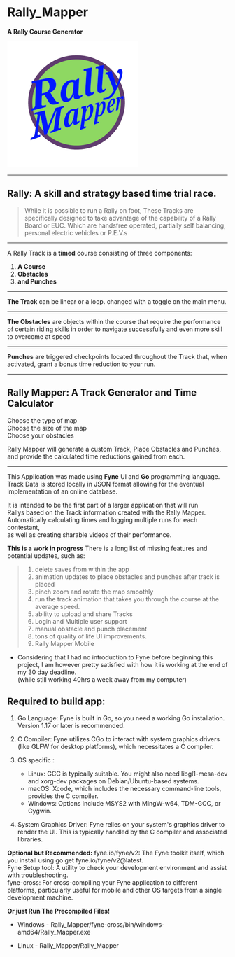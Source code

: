 # Rally_Mapper
**A Rally Course Generator**

![RallyMapper logo](./images/rally_mapper_logo_smaller.png)

***

## Rally: A skill and strategy based time trial race.  

> While it is possible to run a Rally on foot, These Tracks are specifically designed to take advantage of the 
> capability of a Rally Board or EUC. Which are handsfree operated, partially self balancing, 
> personal electric vehicles or P.E.V.s

***

A Rally Track is a **timed** course consisting of three components:
1. **A Course**  
2. **Obstacles** 
3. **and Punches** 

***

**The Track** can be linear or a loop. changed with a toggle on the main menu. 

***

**The Obstacles** are objects within the course that require the performance of certain riding skills in order to navigate successfully and even more skill 
to overcome at speed

***

**Punches** are triggered checkpoints located throughout the Track that, when activated, grant a bonus time reduction to your run.  

***

## Rally Mapper: A Track Generator and Time Calculator

Choose the type of map   
Choose the size of the map   
Choose your obstacles    

Rally Mapper will generate a custom Track, Place Obstacles and Punches, and provide the calculated time reductions gained from each. 

***

This Application was made using **Fyne** UI and **Go** programming language.
Track Data is stored locally in JSON format allowing for the eventual implementation
of an online database. 


It is intended to be the first part of a larger application that will run   
Rallys based on the Track information created with the Rally Mapper.    
Automatically calculating times and logging multiple runs for each contestant,     
as well as creating sharable videos of their performance.    

**This is a work in progress** There is a long list of missing features and potential updates, such as:
> 1. delete saves from within the app
> 2. animation updates to place obstacles and punches after track is placed
> 3. pinch zoom and rotate the map smoothly
> 4. run the track animation that takes you through the course at the average speed.
> 5. ability to upload and share Tracks
> 6. Login and Multiple user support
> 7. manual obstacle and punch placement
> 8. tons of quality of life UI improvements.
> 9. Rally Mapper Mobile

- Considering that I had no introduction to Fyne before beginning this project, I am however pretty satisfied with how 
it is working at the end of my 30 day deadline.       
(while still working 40hrs a week away from my computer)

## Required to build app:
1. Go Language: Fyne is built in Go, so you need a working Go installation. Version 1.17 or later is recommended.

2. C Compiler: Fyne utilizes CGo to interact with system graphics drivers (like GLFW for desktop platforms), which necessitates a C compiler.

3. OS specific :
    - Linux: GCC is typically suitable. You might also need libgl1-mesa-dev and xorg-dev packages on Debian/Ubuntu-based systems.
    - macOS: Xcode, which includes the necessary command-line tools, provides the C compiler.
    - Windows: Options include MSYS2 with MingW-w64, TDM-GCC, or Cygwin.

4. System Graphics Driver: Fyne relies on your system's graphics driver to render the UI. This is typically handled by the C compiler and associated libraries. 

**Optional but Recommended:**
fyne.io/fyne/v2: The Fyne toolkit itself, which you install using go get fyne.io/fyne/v2@latest.    
Fyne Setup tool: A utility to check your development environment and assist with troubleshooting.    
fyne-cross: For cross-compiling your Fyne application to different platforms, particularly useful for mobile and other OS targets from a single development machine.

**Or just Run The Precompiled Files!**

- Windows - Rally_Mapper/fyne-cross/bin/windows-amd64/Rally_Mapper.exe

- Linux - Rally_Mapper/Rally_Mapper

